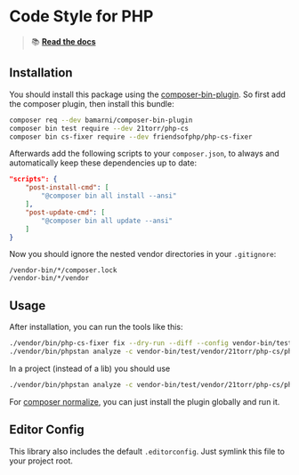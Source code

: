 Code Style for PHP
==================

> 📚 [**Read the docs**](https://21torr-docs.fly.dev/docs/php/tooling/php-cs/)


Installation
------------

You should install this package using the [composer-bin-plugin]. So first add the composer plugin, then install this bundle:

```bash
composer req --dev bamarni/composer-bin-plugin
composer bin test require --dev 21torr/php-cs
composer bin cs-fixer require --dev friendsofphp/php-cs-fixer
```

Afterwards add the following scripts to your `composer.json`, to always and automatically keep these dependencies up to date:

```json
"scripts": {
    "post-install-cmd": [
        "@composer bin all install --ansi"
    ],
    "post-update-cmd": [
        "@composer bin all update --ansi"
    ]
}
```

Now you should ignore the nested vendor directories in your `.gitignore`:

```
/vendor-bin/*/composer.lock
/vendor-bin/*/vendor
```


Usage
-----

After installation, you can run the tools like this:

```bash
./vendor/bin/php-cs-fixer fix --dry-run --diff --config vendor-bin/test/vendor/21torr/php-cs/.php_cs.dist
./vendor/bin/phpstan analyze -c vendor-bin/test/vendor/21torr/php-cs/phpstan/lib.neon .
```

In a project (instead of a lib) you should use

```bash
./vendor/bin/phpstan analyze -c vendor-bin/test/vendor/21torr/php-cs/phpstan/symfony.neon .
```

For [composer normalize], you can just install the plugin globally and run it.


Editor Config
-------------

This library also includes the default `.editorconfig`. Just symlink this file to your project root.


[composer-bin-plugin]: https://github.com/bamarni/composer-bin-plugin
[composer normalize]: https://packagist.org/packages/ergebnis/composer-normalize
